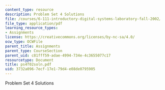 ```yaml
---
content_type: resource
description: Problem Set 4 Solutions
file: /courses/6-111-introductory-digital-systems-laboratory-fall-2002/3732a0967ecf17e179d4e08de0795905_ps4f02soln.pdf
file_type: application/pdf
learning_resource_types:
- Assignments
license: https://creativecommons.org/licenses/by-nc-sa/4.0/
ocw_type: OCWFile
parent_title: Assignments
parent_type: CourseSection
parent_uid: c81fff59-adae-4994-734e-4c3655077c17
resourcetype: Document
title: ps4f02soln.pdf
uid: 3732a096-7ecf-17e1-79d4-e08de0795905
---
```

Problem Set 4 Solutions